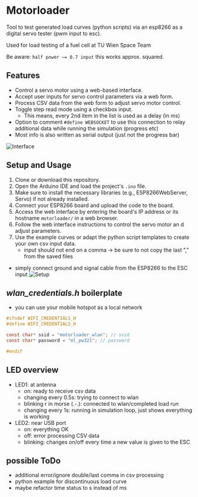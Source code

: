 # Motorloader

Tool to test generated load curves (python scripts) via an esp8266 as a digital servo tester (pwm input to esc).

Used for load testing of a fuel cell at TU Wien Space Team

Be aware: `half power ~= 0.7 input` this works approx. squared.

## Features

- Control a servo motor using a web-based interface.
- Accept user inputs for servo control parameters via a web form.
- Process CSV data from the web form to adjust servo motor control.
- Toggle step read mode using a checkbox input.
    - This means, every 2nd item in the list is used as a delay (in ms)
- Option to comment `#define WEBSOCKET` to use this connection to relay additional data while running the simulation (progress etc)
- Most info is also written as serial output (just not the progress bar)

![Interface](https://i.ibb.co/bHBfbRf/image.png)

## Setup and Usage

1. Clone or download this repository.
2. Open the Arduino IDE and load the project's `.ino` file.
3. Make sure to install the necessary libraries (e.g., ESP8266WebServer, Servo) if not already installed.
4. Connect your ESP8266 board and upload the code to the board.
5. Access the web interface by entering the board's IP address or its hostname `motorloader/` in a web browser.
6. Follow the web interface instructions to control the servo motor an  d adjust parameters.
7. Use the example curves or adapt the python script templates to create your own csv input data. 
    - input should not end on a comma -> be sure to not copy the last "," from the saved files

- simply connect ground and signal cable from the ESP8266 to the ESC input
![Setup](https://i.ibb.co/CtkNmnY/20230823-194303.jpg)
## _wlan_credentials.h_ boilerplate
- you can use your mobile hotspot as a local network

```c
#ifndef WIFI_CREDENTIALS_H
#define WIFI_CREDENTIALS_H

const char* ssid = "motorloader_wlan"; // ssid
const char* password = "ml_pw321"; // password

#endif
```

## LED overview
- LED1: at antenna
    - on: ready to receive csv data
    - changing every 0.5s: trying to connect to wlan
    - blinking r in morse (.-.): connected to wlan/completed load run 
    - changing every 1s: running in simulation loop, just shows everything is working
- LED2: near USB port
    - on: everything OK
    - off: error processing CSV data
    - blinking: changes on/off every time a new value is given to the ESC

## possible ToDo
- additional error/ignore double/last comma in csv processing
- python example for discontinuous load curve
- maybe refactor time status to s instead of ms 
